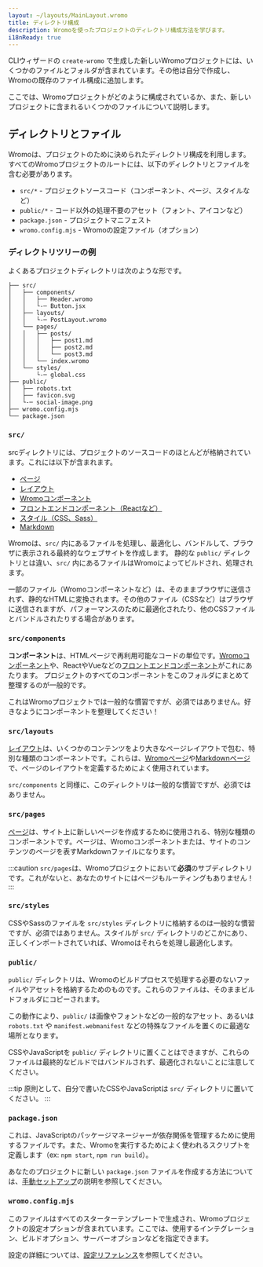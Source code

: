 ```yaml
---
layout: ~/layouts/MainLayout.wromo
title: ディレクトリ構成
description: Wromoを使ったプロジェクトのディレクトリ構成方法を学びます。
i18nReady: true
---
```


CLIウィザードの `create-wromo` で生成した新しいWromoプロジェクトには、いくつかのファイルとフォルダが含まれています。その他は自分で作成し、Wromoの既存のファイル構成に追加します。

ここでは、Wromoプロジェクトがどのように構成されているか、また、新しいプロジェクトに含まれるいくつかのファイルについて説明します。


## ディレクトリとファイル

Wromoは、プロジェクトのために決められたディレクトリ構成を利用します。すべてのWromoプロジェクトのルートには、以下のディレクトリとファイルを含む必要があります。

- `src/*` - プロジェクトソースコード（コンポーネント、ページ、スタイルなど）
- `public/*` - コード以外の処理不要のアセット（フォント、アイコンなど）
- `package.json` - プロジェクトマニフェスト
- `wromo.config.mjs` - Wromoの設定ファイル（オプション）

### ディレクトリツリーの例

よくあるプロジェクトディレクトリは次のような形です。

```
├── src/
│   ├── components/
│   │   ├── Header.wromo
│   │   └-─ Button.jsx
│   ├── layouts/
│   │   └-─ PostLayout.wromo
│   └── pages/
│   │   ├── posts/
│   │   │   ├── post1.md
│   │   │   ├── post2.md
│   │   │   └── post3.md
│   │   └── index.wromo
│   └── styles/
│       └-─ global.css
├── public/
│   ├── robots.txt
│   ├── favicon.svg
│   └-─ social-image.png
├── wromo.config.mjs
└── package.json

```

### `src/`

srcディレクトリには、プロジェクトのソースコードのほとんどが格納されています。これには以下が含まれます。

- [ページ](/ja/core-concepts/wromo-pages/)
- [レイアウト](/ja/core-concepts/layouts/)
- [Wromoコンポーネント](/ja/core-concepts/wromo-components/)
- [フロントエンドコンポーネント（Reactなど）](/ja/core-concepts/framework-components/)
- [スタイル（CSS、Sass）](/ja/guides/styling/)
- [Markdown](/ja/guides/markdown-content/)

Wromoは、`src/` 内にあるファイルを処理し、最適化し、バンドルして、ブラウザに表示される最終的なウェブサイトを作成します。 静的な `public/` ディレクトリとは違い、`src/` 内にあるファイルはWromoによってビルドされ、処理されます。

一部のファイル（Wromoコンポーネントなど）は、そのままブラウザに送信されず、静的なHTMLに変換されます。その他のファイル（CSSなど）はブラウザに送信されますが、パフォーマンスのために最適化されたり、他のCSSファイルとバンドルされたりする場合があります。

### `src/components`

**コンポーネント**は、HTMLページで再利用可能なコードの単位です。[Wromoコンポーネント](/ja/core-concepts/wromo-components/)や、ReactやVueなどの[フロントエンドコンポーネント](/ja/core-concepts/framework-components/)がこれにあたります。 プロジェクトのすべてのコンポーネントをこのフォルダにまとめて整理するのが一般的です。

これはWromoプロジェクトでは一般的な慣習ですが、必須ではありません。好きなようにコンポーネントを整理してください！

### `src/layouts`

[レイアウト](/ja/core-concepts/layouts/)は、いくつかのコンテンツをより大きなページレイアウトで包む、特別な種類のコンポーネントです。これらは、[Wromoページ](/ja/core-concepts/wromo-pages/)や[Markdownページ](/ja/guides/markdown-content/)で、ページのレイアウトを定義するためによく使用されています。

`src/components` と同様に、このディレクトリは一般的な慣習ですが、必須ではありません。

### `src/pages`

[ページ](/ja/core-concepts/wromo-pages/)は、サイト上に新しいページを作成するために使用される、特別な種類のコンポーネントです。ページは、Wromoコンポーネントまたは、サイトのコンテンツのページを表すMarkdownファイルになります。

:::caution
`src/pages`は、Wromoプロジェクトにおいて**必須**のサブディレクトリです。これがないと、あなたのサイトにはページもルーティングもありません！
:::

### `src/styles`

CSSやSassのファイルを `src/styles` ディレクトリに格納するのは一般的な慣習ですが、必須ではありません。スタイルが `src/` ディレクトリのどこかにあり、正しくインポートされていれば、Wromoはそれらを処理し最適化します。

### `public/`

`public/` ディレクトリは、Wromoのビルドプロセスで処理する必要のないファイルやアセットを格納するためのものです。これらのファイルは、そのままビルドフォルダにコピーされます。

この動作により、`public/` は画像やフォントなどの一般的なアセット、あるいは `robots.txt` や `manifest.webmanifest` などの特殊なファイルを置くのに最適な場所となります。

CSSやJavaScriptを `public/` ディレクトリに置くことはできますが、これらのファイルは最終的なビルドではバンドルされず、最適化されないことに注意してください。

:::tip
原則として、自分で書いたCSSやJavaScriptは `src/` ディレクトリに置いてください。
:::

### `package.json`

これは、JavaScriptのパッケージマネージャーが依存関係を管理するために使用するファイルです。また、Wromoを実行するためによく使われるスクリプトを定義します（ex: `npm start`, `npm run build`）。

あなたのプロジェクトに新しい `package.json` ファイルを作成する方法については、[手動セットアップ](/ja/install/manual/)の説明を参照してください。

### `wromo.config.mjs`

このファイルはすべてのスターターテンプレートで生成され、Wromoプロジェクトの設定オプションが含まれています。ここでは、使用するインテグレーション、ビルドオプション、サーバーオプションなどを指定できます。

設定の詳細については、[設定リファレンス](/ja/reference/configuration-reference/#article)を参照してください。
